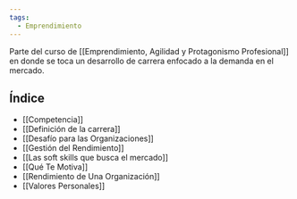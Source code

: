 ```yaml
---
tags:
  - Emprendimiento
---
```

Parte del curso de [[Emprendimiento, Agilidad y Protagonismo Profesional]] en donde se toca un desarrollo de carrera enfocado a la demanda en el mercado.

## Índice
- [[Competencia]]
- [[Definición de la carrera]]
- [[Desafío para las Organizaciones]]
- [[Gestión del Rendimiento]]
- [[Las soft skills que busca el mercado]]
- [[Qué Te Motiva]]
- [[Rendimiento de Una Organización]]
- [[Valores Personales]]